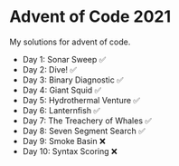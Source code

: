 # Advent of Code 2021
My solutions for advent of code. 

- Day 1: Sonar Sweep ✅
- Day 2: Dive! ✅
- Day 3: Binary Diagnostic ✅
- Day 4: Giant Squid ✅
- Day 5: Hydrothermal Venture ✅
- Day 6: Lanternfish ✅
- Day 7: The Treachery of Whales ✅
- Day 8: Seven Segment Search ✅
- Day 9: Smoke Basin ❌ 
- Day 10: Syntax Scoring ❌